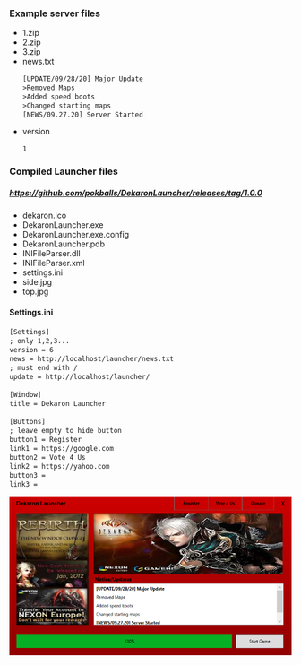 ### Example server files
- 1.zip
- 2.zip
- 3.zip
- news.txt
  ```
  [UPDATE/09/28/20] Major Update
  >Removed Maps
  >Added speed boots
  >Changed starting maps
  [NEWS/09.27.20] Server Started
  ```
- version
  ```
  1
  ```
  
### Compiled Launcher files
##### https://github.com/pokballs/DekaronLauncher/releases/tag/1.0.0
 - dekaron.ico
 - DekaronLauncher.exe
 - DekaronLauncher.exe.config
 - DekaronLauncher.pdb
 - INIFileParser.dll
 - INIFileParser.xml
 - settings.ini
 - side.jpg
 - top.jpg
 
 #### Settings.ini
 ```
[Settings]
; only 1,2,3...
version = 6
news = http://localhost/launcher/news.txt
; must end with /
update = http://localhost/launcher/ 

[Window]
title = Dekaron Launcher

[Buttons]
; leave empty to hide button
button1 = Register
link1 = https://google.com
button2 = Vote 4 Us
link2 = https://yahoo.com
button3 = 
link3 = 
 ```

![Image of the launcher](DekaronLauncher_S6GknZ72gq.png)
